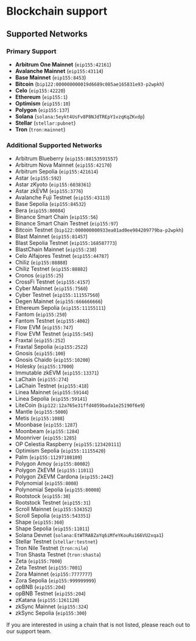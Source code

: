 # Blockchain support

## Supported Networks

### Primary Support

* **Arbitrum One Mainnet** (`eip155:42161`)
* **Avalanche Mainnet** (`eip155:43114`)
* **Base Mainnet** (`eip155:8453`)
* **Bitcoin** (`bip122:000000000019d6689c085ae165831e93-p2wpkh`)
* **Celo** (`eip155:42220`)
* **Ethereum** (`eip155:1`)
* **Optimism** (`eip155:10`)
* **Polygon** (`eip155:137`)
* **Solana** (`solana:5eykt4UsFv8P8NJdTREpY1vzqKqZKvdp`)
* **Stellar** (`stellar:pubnet`)
* **Tron** (`tron:mainnet`)

### Additional Supported Networks

* Arbitrum Blueberry (`eip155:88153591557`)
* Arbitrum Nova Mainnet (`eip155:42170`)
* Arbitrum Sepolia (`eip155:421614`)
* Astar (`eip155:592`)
* Astar zKyoto (`eip155:6038361`)
* Astar zkEVM (`eip155:3776`)
* Avalanche Fuji Testnet (`eip155:43113`)
* Base Sepolia (`eip155:84532`)
* Bera (`eip155:80084`)
* Binance Smart Chain (`eip155:56`)
* Binance Smart Chain Testnet (`eip155:97`)
* Bitcoin Testnet (`bip122:000000000933ea01ad0ee984209779ba-p2wpkh`)
* Blast Mainnet (`eip155:81457`)
* Blast Sepolia Testnet (`eip155:168587773`)
* BlastChain Mainnet (`eip155:238`)
* Celo Alfajores Testnet (`eip155:44787`)
* Chiliz (`eip155:88888`)
* Chiliz Testnet (`eip155:88882`)
* Cronos (`eip155:25`)
* CrossFi Testnet (`eip155:4157`)
* Cyber Mainnet (`eip155:7560`)
* Cyber Testnet (`eip155:111557560`)
* Degen Mainnet (`eip155:666666666`)
* Ethereum Sepolia (`eip155:11155111`)
* Fantom (`eip155:250`)
* Fantom Testnet (`eip155:4002`)
* Flow EVM (`eip155:747`)
* Flow EVM Testnet (`eip155:545`)
* Fraxtal (`eip155:252`)
* Fraxtal Sepolia (`eip155:2522`)
* Gnosis (`eip155:100`)
* Gnosis Chaido (`eip155:10200`)
* Holesky (`eip155:17000`)
* Immutable zkEVM (`eip155:13371`)
* LaChain (`eip155:274`)
* LaChain Testnet (`eip155:418`)
* Linea Mainnet (`eip155:59144`)
* Linea Sepolia (`eip155:59141`)
* LiteCoin (`bip122:12a765e31ffd4059bada1e25190f6e9`)
* Mantle (`eip155:5000`)
* Metis (`eip155:1088`)
* Moonbase (`eip155:1287`)
* Moonbeam (`eip155:1284`)
* Moonriver (`eip155:1285`)
* OP Celestia Raspberry (`eip155:123420111`)
* Optimism Sepolia (`eip155:11155420`)
* Palm (`eip155:11297108109`)
* Polygon Amoy (`eip155:80002`)
* Polygon ZkEVM (`eip155:11011`)
* Polygon ZkEVM Cardona (`eip155:2442`)
* Polynomial (`eip155:8008`)
* Polynomial Sepolia (`eip155:80008`)
* Rootstock (`eip155:30`)
* Rootstock Testnet (`eip155:31`)
* Scroll Mainnet (`eip155:534352`)
* Scroll Sepolia (`eip155:543351`)
* Shape (`eip155:360`)
* Shape Sepolia (`eip155:11011`)
* Solana Devnet (`solana:EtWTRABZaYq6iMfeYKouRu166VU2xqa1`)
* Stellar Testnet (`stellar:testnet`)
* Tron Nile Testnet (`tron:nile`)
* Tron Shasta Testnet (`tron:shasta`)
* Zeta (`eip155:7000`)
* Zeta Testnet (`eip155:7001`)
* Zora Mainnet (`eip155:7777777`)
* Zora Sepolia (`eip155:999999999`)
* opBNB (`eip155:204`)
* opBNB Testnet (`eip155:204`)
* zKatana (`eip155:1261120`)
* zkSync Mainnet (`eip155:324`)
* zkSync Sepolia (`eip155:300`)

If you are interested in using a chain that is not listed, please reach out to our support team.
